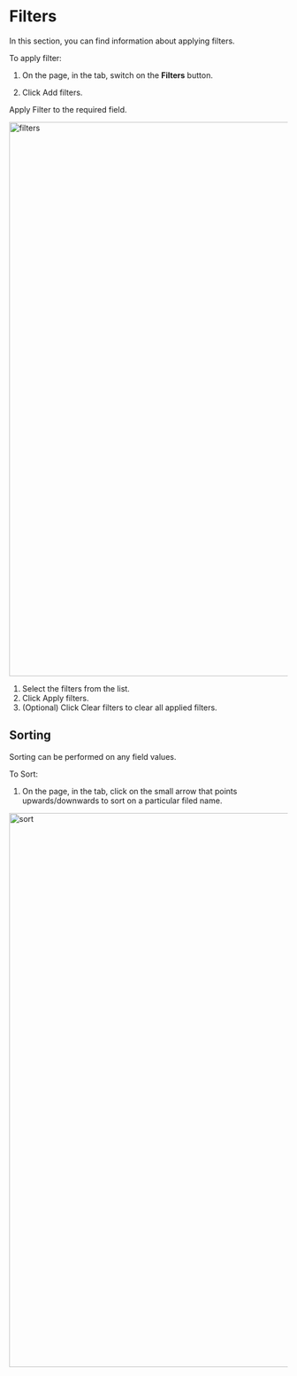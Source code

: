 # Filters 

In this section, you can find information about applying filters.

To apply filter:

1. On the page, in the tab, switch on the **Filters** button.

1. Click Add filters.

Apply Filter to the required field.

   <img src="../images/filters.png" alt="filters" width="1000" height="1000"/>

1. Select the filters from the list.
1. Click Apply filters.
1. (Optional) Click Clear filters to clear all applied filters.

## Sorting

Sorting can be performed on any field values.  

To Sort:

1. On the page, in the tab, click on the small arrow that points upwards/downwards to sort on a particular filed name. 

<img src="../images/sort.png" alt="sort" width="1000" height="1000"/>

